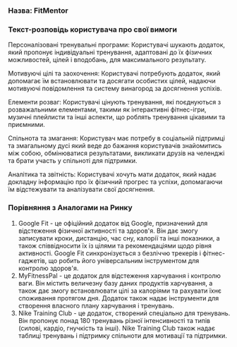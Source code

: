 ### Назва: FitMentor

### Текст-розповідь користувача про свої вимоги 

Персоналізовані тренувальні програми: 
Користувачі шукають додаток, який пропонує індивідуальні тренування, адаптовані до їх фізичних можливостей, цілей і вподобань, для максимального результату.

Мотивуючі цілі та заохочення: 
Користувачі потребують додаток, який допомагає їм встановлювати та досягати особистих цілей, надаючи мотивуючі повідомлення та систему винагород за досягнення успіхів.

Елементи розваг: 
Користувачі цінують тренування, які поєднуються з розважальними елементами, такими як інтерактивні фітнес-ігри, музичні плейлисти та інші аспекти, що роблять тренування цікавими та приємними.

Спільнота та змагання: 
Користувач має потребу в соціальній підтримці та змагальному дусі який веде до бажання користувачів знайомитись між собою, обмінюватися результатами, викликати друзів на челенджі та брати участь у спільноті для підтримки.

Аналітика та звітність: 
Користувачі хочуть мати додаток, який надає докладну інформацію про їх фізичний прогрес та успіхи, допомагаючи їм відстежувати та аналізувати свої досягнення.

### Порівняння з Аналогами на Ринку

1) Google Fit - це офіційний додаток від Google, призначений для відстеження фізичної активності та здоров'я. Він дає змогу записувати кроки, дистанцію, час сну, калорії та інші показники, а також співвідносити їх із цілями та рекомендаціями щодо рівня активності. Google Fit синхронізується з безліччю трекерів і фітнес-гаджетів, що робить його універсальним інструментом для контролю здоров'я.
2) MyFitnessPal - це додаток для відстеження харчування і контролю ваги. Він містить величезну базу даних продуктів харчування, а також дає змогу встановлювати цілі за калоріями та рахувати їхнє споживання протягом дня. Додаток також надає інструменти для створення власного плану харчування і тренувань.
3) Nike Training Club - це додаток, створений спеціально для тренувань. Він пропонує понад 180 тренувань різної інтенсивності та типів (силові, кардіо, гнучкість та інші). Nike Training Club також надає таблиці тренувань і підтримку спільноти для мотивації та підтримки.
